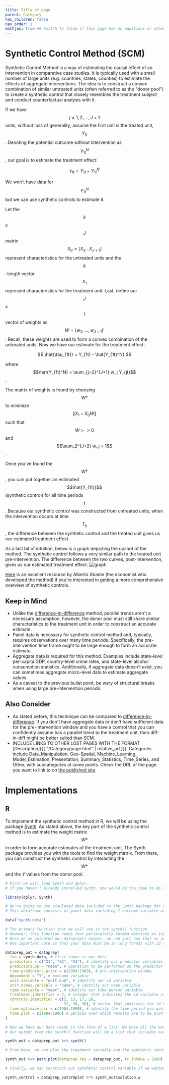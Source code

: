 ```yaml
---
title: Title of page
parent: Category
has_children: false
nav_order: 1
mathjax: true ## Switch to false if this page has no equations or other math rendering.
---
```


# Synthetic Control Method (SCM)

Synthetic Control Method is a way of estimating the causal effect of an intervention in comparative case studies. It is typically used with a small number of large units (e.g. countries, states, counties) to estimate the effects of aggregate interventions. The idea is to construct a convex combination of similar untreated units (often referred to as the "donor pool") to create a synthetic control that closely resembles the treatment subject and conduct counterfactual analysis with it.

If we have $$j = 1, 2, ..., J+1$$ units, without loss of generality, assume the first unit is the treated unit, $$Y_{1t}$$. Denoting the potential outcome without intervention as $$Y_{1t}^N$$, our goal is to estimate the treatment effect: 

$$
\tau_{1t} = Y_{1t} - Y_{1t}^N
$$

We won't have data for $$Y_{1t}^N$$ but we can use synthetic controls to estimate it. 

Let the $$k$$ x $$J$$ matrix $$X_0 = [X_2 ... X_{J+1}]$$ represent characteristics for the untreated units and the $$k$$-length vector $$X_1$$ represent characteristics for the treatment unit. Last, define our $$J$$ x $$1$$ vector of weights as $$W = (w_2, ..., w_{J+1})'$$. Recall, these weights are used to form a convex combination of the untreated units. Now we have our estimate for the treatment effect: 

$$
\hat{\tau_{1t}} = Y_{1t} - \hat{Y_{1t}^N}
$$

where $$\hat{Y_{1t}^N} = \sum_{j=2}^{J+1} w_j Y_{jt}$$.

The matrix of weights is found by choosing $$W*$$ to minimize 
$$
\|X_1 - X_0W\|
$$ 
such that $$W >> 0$$ and $$\sum_2^{J+2} w_j = 1$$.

Once you've found the $$W*$$, you can put together an estimated $$\hat{Y_{1t}}$$ (synthetic control) for all time periods $$t$$. Because our synthetic control was constructed from untreated units, when the intervention occurs at time $$T_0$$, the difference between the synthetic control and the treated unit gives us our estimated treatment effect.

As a last bit of intuition, below is a graph depicting the upshot of the method. The synthetic control follows a very similar path to the treated unit pre-intervention. The difference between the two curves, post-intervention, gives us our estimated treatment effect. ![graph](../../Other/Images/scm-graph.jpg)



[Here](https://economics.mit.edu/files/17847) is an excellent resource by Alberto Abadie (the economist who developed the method) if you're interested in getting a more comprehensive overview of synthetic controls.

## Keep in Mind

- Unlike the [difference-in-difference](https://lost-stats.github.io/Model_Estimation/Research_Design/two_by_two_difference_in_difference.html) method, parallel trends aren't a necessary assumption, however, the donor pool must still share similar characteristics to the treatment unit in order to construct an accurate estimate.
- Panel data is necessary for synthetic control method and, typically, requires observations over many time periods. Specifically, the pre-intervention time frame ought to be large enough to form an accurate estimate.
- Aggregate data is required for this method. Examples include state-level per-capita GDP, country-level crime rates, and state-level alcohol consumption statistics. Additionally, if aggregate data doesn't exist, you can sometimes aggregate micro-level data to estimate aggregate values.
- As a caveat to the previous bullet point, be wary of structural breaks when using large pre-intervention periods. 

## Also Consider

- As stated before, this technique can be compared to [difference-in-difference](https://lost-stats.github.io/Model_Estimation/Research_Design/two_by_two_difference_in_difference.html). If you don't have aggregate data or don't have sufficient data for the pre-intervention window and you have a control that you can confidently assume has a parallel trend to the treatment unit, then diff-in-diff might be better suited than SCM.
- INCLUDE LINKS TO OTHER LOST PAGES WITH THE FORMAT [Description]({{ "/Category/page.html" | relative_url }}). Categories include Data_Manipulation, Geo-Spatial, Machine_Learning, Model_Estimation, Presentation, Summary_Statistics, Time_Series, and Other, with subcategories at some points. Check the URL of the page you want to link to on [the published site](https://lost-stats.github.io/).

# Implementations

## R

To implement the synthetic control method in R, we will be using the package [Synth](https://cran.r-project.org/web/packages/Synth/Synth.pdf). As stated above, the key part of the synthetic control method is to estimate the weight matrix $$W*$$ in order to form accurate estimates of the treatment unit. The Synth package provides you with the tools to find the weight matrix. From there, you can construct the synthetic control by interacting the $$W*$$ and the $Y$ values from the donor pool.

```r
# First we will load Synth and dplyr.
# If you haven't already installed Synth, now would be the time to do so

library(dplyr, Synth)

# We're going to use simulated data included in the Synth package for our example.
# This dataframe consists of panel data including 1 outcome variable and 3 predictor variables for 1 treatment unit and 7 control units (donor pool) over 21 years

data("synth.data")

# The primary function that we will use is the synth() function.
# However, this function needs four particularly formed matrices as inputs, so it is highly recommended that you use the dataprep() function to generate the inputs.
# Once we've gathered our dataprep() output, we can just use that as our sole input for synth() and we'll be good to go.
# One important note is that your data must be in long format with id variables (integers) and name variables (character) for each unit.

dataprep_out = dataprep(
  foo = synth.data, # first input is our data
  predictors = c("X1", "X2", "X3"), # identify our predictor variables
  predictors.op = "mean", # operation to be performed on the predictor variables for when we form our X_1 and X_0 matrices.
  time.predictors.prior = c(1984:1989), # pre-intervention window
  dependent = "Y", # outcome variable
  unit.variable = "unit.num", # identify our id variable
  unit.names.variable = "name", # identify our name variable
  time.variable = "year", # identify our time period variable
  treatment.identifier = 7, # integer that indicates the id variable value for our treatment unit
  controls.identifier = c(2, 13, 17, 29, 
                          32, 36, 38), # vector that indicates the id variable values for the donor pool
  time.optimize.ssr = c(1984:1990), # identify the time period you want to optimize over to find the W*. Includes pre-treatment period and the treatment year.
  time.plot = c(1984:1996) # periods over which results are to be plotted with Synth's plot functions
)

# Now we have our data ready in the form of a list. We have all the matrices we need to run synth()
# Our output from the synth() function will be a list that includes our optimal weight matrix W*

synth_out = dataprep_out %>% synth()

# From here, we can plot the treatment variable and the synthetic control using Synth's plot function

synth_out %>% path.plot(dataprep.res = dataprep_out, tr.intake = 1990)

# Finally, we can construct our synthetic control variable if we wanted to conduct difference-in-difference analysis on it to estimate the treatment effect.

synth_control = dataprep_out$Y0plot %*% synth_out$solution.w

```

